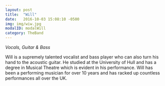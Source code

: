 ```yaml
---
layout: post
title:  "Will"
date:   2016-10-03 15:08:10 -0500
img: img/wiw.jpg
modalID: modalWill
category: TheBand
---
```

*Vocals, Guitar & Bass*

Will is a supremely talented vocalist and bass player who can also turn his hand to the acoustic guitar. He studied at the University of Hull and has a degree in Musical Theatre which is evident in his performance. Will has been a performing musician for over 10 years and has racked up countless performances all over the UK.
